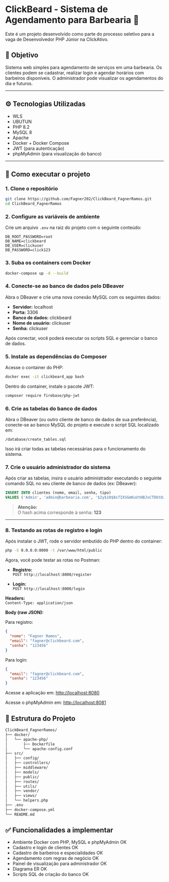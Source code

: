 # ClickBeard - Sistema de Agendamento para Barbearia 💈

Este é um projeto desenvolvido como parte do processo seletivo para a vaga de Desenvolvedor PHP Júnior na ClickAtivo.

## 📌 Objetivo

Sistema web simples para agendamento de serviços em uma barbearia. Os clientes podem se cadastrar, realizar login e agendar horários com barbeiros disponíveis. O administrador pode visualizar os agendamentos do dia e futuros.

---

## ⚙️ Tecnologias Utilizadas

- WLS
- UBUTUN
- PHP 8.2
- MySQL 8
- Apache
- Docker + Docker Compose
- JWT (para autenticação)
- phpMyAdmin (para visualização do banco)

---

## 🚀 Como executar o projeto

### 1. Clone o repositório

```bash
git clone https://github.com/Fagner202/ClickBeard_FagnerRamos.git
cd ClickBeard_FagnerRamos
```
### 2. Configure as variáveis de ambiente

Crie um arquivo `.env` na raiz do projeto com o seguinte conteúdo:

```env
DB_ROOT_PASSWORD=root
DB_NAME=clickbeard
DB_USER=clickuser
DB_PASSWORD=click123
```

### 3. Suba os containers com Docker

```bash
docker-compose up -d --build
```

### 4. Conecte-se ao banco de dados pelo DBeaver

Abra o DBeaver e crie uma nova conexão MySQL com os seguintes dados:

- **Servidor:** localhost  
- **Porta:** 3306  
- **Banco de dados:** clickbeard  
- **Nome de usuário:** clickuser  
- **Senha:** clickuser  

Após conectar, você poderá executar os scripts SQL e gerenciar o banco de dados.

### 5. Instale as dependências do Composer

Acesse o container do PHP:

```bash
docker exec -it clickbeard_app bash
```

Dentro do container, instale o pacote JWT:

```bash
composer require firebase/php-jwt
```

### 6. Crie as tabelas do banco de dados

Abra o DBeaver (ou outro cliente de banco de dados de sua preferência), conecte-se ao banco MySQL do projeto e execute o script SQL localizado em:

```
/database/create_tables.sql
```

Isso irá criar todas as tabelas necessárias para o funcionamento do sistema.

### 7. Crie o usuário administrador do sistema

Após criar as tabelas, insira o usuário administrador executando o seguinte comando SQL no seu cliente de banco de dados (ex: DBeaver):

```sql
INSERT INTO clientes (nome, email, senha, tipo)
VALUES ('Admin', 'admin@barbearia.com', '$2y$10$8sTIXSGmKuUtHBJxCTD6tOzSMg2l2S9TAVD.hRHuTke1nMeJ6B2vi', 'admin');
```

> **Atenção:**  
> O hash acima corresponde à senha: **123**

---

### 8. Testando as rotas de registro e login

Após instalar o JWT, rode o servidor embutido do PHP dentro do container:

```bash
php -S 0.0.0.0:8000 -t /var/www/html/public
```

Agora, você pode testar as rotas no Postman:

- **Registro:**  
  `POST http://localhost:8000/register`

- **Login:**  
  `POST http://localhost:8000/login`

**Headers:**  
`Content-Type: application/json`

**Body (raw JSON):**

Para registro:
```json
{
  "nome": "Fagner Ramos",
  "email": "fagner@clickbeard.com",
  "senha": "123456"
}
```

Para login:
```json
{
  "email": "fagner@clickbeard.com",
  "senha": "123456"
}
```

Acesse a aplicação em: [http://localhost:8080](http://localhost:8080)

Acesse o phpMyAdmin em: [http://localhost:8081](http://localhost:8081)

## 📁 Estrutura do Projeto

```bash
ClickBeard_FagnerRamos/
├── docker/
│   └── apache-php/
│       ├── Dockerfile
│       └── apache-config.conf
├── src/
│   ├── config/
│   ├── controllers/
│   ├── middleware/
│   ├── models/
│   ├── public/
│   ├── routes/
│   ├── utils/
│   ├── vendor/
│   ├── views/
│   └── helpers.php
├── .env
├── docker-compose.yml
└── README.md
```

## ✅ Funcionalidades a implementar

- Ambiente Docker com PHP, MySQL e phpMyAdmin OK
- Cadastro e login de clientes OK
- Cadastro de barbeiros e especialidades OK
- Agendamento com regras de negócio OK
- Painel de visualização para administrador OK
- Diagrama ER OK
- Scripts SQL de criação do banco OK
